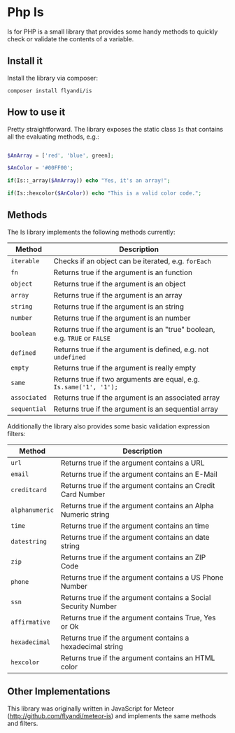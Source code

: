 Php Is
======

Is for PHP is a small library that provides some handy methods to quickly check or validate the contents of a variable.

## Install it

Install the library via composer:

```composer install flyandi/is```


## How to use it

Pretty straightforward. The library exposes the static class `Is` that contains all the evaluating methods, e.g.:

```php

$AnArray = ['red', 'blue', green];

$AnColor = '#00FF00';

if(Is::_array($AnArray)) echo "Yes, it's an array!";

if(Is::hexcolor($AnColor)) echo "This is a valid color code.";
```

## Methods

The Is library implements the following methods currently:

Method 			|	Description
---				|	---
`iterable`		|	Checks if an object can be iterated, e.g. `forEach`
`fn`			|	Returns true if the argument is an function
`object`		|	Returns true if the argument is an object
`array`			|	Returns true if the argument is an array
`string`		|	Returns true if the argument is an string
`number`		|	Returns true if the argument is an number
`boolean`		|	Returns true if the argument is an "true" boolean, e.g. `TRUE` or `FALSE`
`defined`		|	Returns true if the argument is defined, e.g. not `undefined`
`empty`			|	Returns true if the argument is really empty
`same`			|	Returns true if two arguments are equal, e.g. ```Is.same('1', '1');```
`associated`  	|	Returns true if the argument is an associated array
`sequential`	| 	Returns true if the argument is an sequential array

Additionally the library also provides some basic validation expression filters:

Method 			|	Description
---				|	---
`url`			|	Returns true if the argument contains a URL
`email`			|	Returns true if the argument contains an E-Mail
`creditcard`	|	Returns true if the argument contains an Credit Card Number
`alphanumeric`	|	Returns true if the argument contains an Alpha Numeric string
`time`			|	Returns true if the argument contains an time
`datestring`	|	Returns true if the argument contains an date string
`zip`			|	Returns true if the argument contains an ZIP Code
`phone`			|	Returns true if the argument contains a US Phone Number
`ssn`			|	Returns true if the argument contains a Social Security Number
`affirmative`	|	Returns true if the argument contains True, Yes or Ok
`hexadecimal`	|	Returns true if the argument contains a hexadecimal string
`hexcolor`		|	Returns true if the argument contains an HTML color



## Other Implementations

This library was originally written in JavaScript for Meteor (http://github.com/flyandi/meteor-is) and implements the same methods and filters.